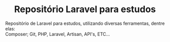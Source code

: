 <div align="center">
    <h1>Repositório Laravel para estudos</h1>
</div>

<p>Repositório de Laravel para estudos, utilizando diversas ferramentas, dentre elas: <br>
    Composer; Git, PHP, Laravel, Artisan, API's, ETC...</p>
